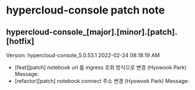 # hypercloud-console patch note
## hypercloud-console_[major].[minor].[patch].[hotfix]
Version: hypercloud-console_5.0.53.1
2022-02-24  08:18:19 AM
- [feat][patch] notebook url 를 ingress 조회 방식으로 변경 (Hyowook Park) 
    Message: 
- [refactor][patch] notebook connect 주소 변경 (Hyowook Park) 
    Message: 